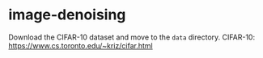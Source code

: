 # image-denoising

Download the CIFAR-10 dataset and move to the `data` directory.
CIFAR-10: https://www.cs.toronto.edu/~kriz/cifar.html 